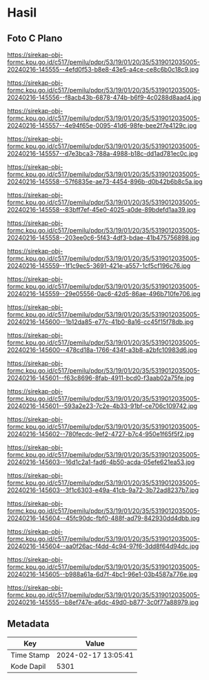 # Hasil

## Foto C Plano

https://sirekap-obj-formc.kpu.go.id/c517/pemilu/pdpr/53/19/01/20/35/5319012035005-20240216-145555--4efd0f53-b8e8-43e5-a4ce-ce8c6b0c18c9.jpg

https://sirekap-obj-formc.kpu.go.id/c517/pemilu/pdpr/53/19/01/20/35/5319012035005-20240216-145556--f8acb43b-6878-474b-b6f9-4c0288d8aad4.jpg

https://sirekap-obj-formc.kpu.go.id/c517/pemilu/pdpr/53/19/01/20/35/5319012035005-20240216-145557--4e94f65e-0095-41d6-98fe-bee2f7e4129c.jpg

https://sirekap-obj-formc.kpu.go.id/c517/pemilu/pdpr/53/19/01/20/35/5319012035005-20240216-145557--d7e3bca3-788a-4988-b18c-dd1ad781ec0c.jpg

https://sirekap-obj-formc.kpu.go.id/c517/pemilu/pdpr/53/19/01/20/35/5319012035005-20240216-145558--57f6835e-ae73-4454-896b-d0b42b6b8c5a.jpg

https://sirekap-obj-formc.kpu.go.id/c517/pemilu/pdpr/53/19/01/20/35/5319012035005-20240216-145558--83bff7ef-45e0-4025-a0de-89bdefd1aa39.jpg

https://sirekap-obj-formc.kpu.go.id/c517/pemilu/pdpr/53/19/01/20/35/5319012035005-20240216-145558--203ee0c6-5f43-4df3-bdae-41b475756898.jpg

https://sirekap-obj-formc.kpu.go.id/c517/pemilu/pdpr/53/19/01/20/35/5319012035005-20240216-145559--1f1c9ec5-3691-421e-a557-1cf5cf196c76.jpg

https://sirekap-obj-formc.kpu.go.id/c517/pemilu/pdpr/53/19/01/20/35/5319012035005-20240216-145559--29e05556-0ac6-42d5-86ae-496b710fe706.jpg

https://sirekap-obj-formc.kpu.go.id/c517/pemilu/pdpr/53/19/01/20/35/5319012035005-20240216-145600--1b12da85-e77c-41b0-8a16-cc45f15f78db.jpg

https://sirekap-obj-formc.kpu.go.id/c517/pemilu/pdpr/53/19/01/20/35/5319012035005-20240216-145600--478cd18a-1766-434f-a3b8-a2bfc10983d6.jpg

https://sirekap-obj-formc.kpu.go.id/c517/pemilu/pdpr/53/19/01/20/35/5319012035005-20240216-145601--f63c8696-8fab-4911-bcd0-f3aab02a75fe.jpg

https://sirekap-obj-formc.kpu.go.id/c517/pemilu/pdpr/53/19/01/20/35/5319012035005-20240216-145601--593a2e23-7c2e-4b33-91bf-ce706c109742.jpg

https://sirekap-obj-formc.kpu.go.id/c517/pemilu/pdpr/53/19/01/20/35/5319012035005-20240216-145602--780fecdc-9ef2-4727-b7c4-950e1f65f5f2.jpg

https://sirekap-obj-formc.kpu.go.id/c517/pemilu/pdpr/53/19/01/20/35/5319012035005-20240216-145603--16d1c2a1-fad6-4b50-acda-05efe621ea53.jpg

https://sirekap-obj-formc.kpu.go.id/c517/pemilu/pdpr/53/19/01/20/35/5319012035005-20240216-145603--3f1c6303-e49a-41cb-9a72-3b72ad8237b7.jpg

https://sirekap-obj-formc.kpu.go.id/c517/pemilu/pdpr/53/19/01/20/35/5319012035005-20240216-145604--45fc90dc-fbf0-488f-ad79-842930dd4dbb.jpg

https://sirekap-obj-formc.kpu.go.id/c517/pemilu/pdpr/53/19/01/20/35/5319012035005-20240216-145604--aa0f26ac-f4dd-4c94-97f6-3dd8f64d94dc.jpg

https://sirekap-obj-formc.kpu.go.id/c517/pemilu/pdpr/53/19/01/20/35/5319012035005-20240216-145605--b988a61a-6d7f-4bc1-96e1-03b4587a776e.jpg

https://sirekap-obj-formc.kpu.go.id/c517/pemilu/pdpr/53/19/01/20/35/5319012035005-20240216-145555--b8ef747e-a6dc-49d0-b877-3c0f77a88979.jpg


## Metadata

| Key        | Value               |
| ---------- | ------------------- |
| Time Stamp | 2024-02-17 13:05:41 |
| Kode Dapil | 5301                |



